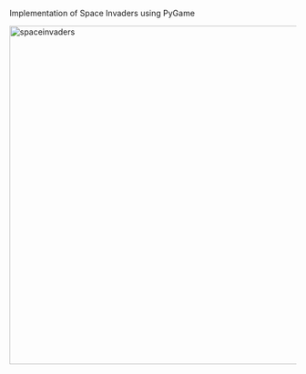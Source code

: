 Implementation of Space Invaders using PyGame

<img width="595" alt="spaceinvaders" src="https://user-images.githubusercontent.com/55091575/92105347-9f54a700-edda-11ea-8846-e241bcd83998.png">
